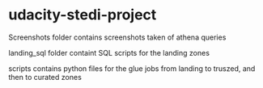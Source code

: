 # udacity-stedi-project

Screenshots folder contains screenshots taken of athena queries

landing_sql folder containt SQL scripts for the landing zones

scripts contains python files for the glue jobs from landing to truszed, and then to curated zones
